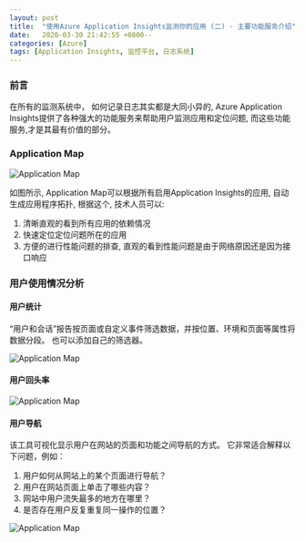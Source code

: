 ```yaml
---
layout: post
title:  "使用Azure Application Insights监测你的应用 (二) - 主要功能服务介绍"
date:   2020-03-30 21:42:55 +0800--
categories: [Azure]
tags: [Application Insights, 监控平台, 日志系统]  
---
```


### 前言
在所有的监测系统中， 如何记录日志其实都是大同小异的, Azure Application Insights提供了各种强大的功能服务来帮助用户监测应用和定位问题, 而这些功能服务,才是其最有价值的部分。

### Application Map
![Application Map](https://docs.azure.cn/zh-cn/azure-monitor/app/media/app-map/app-map-001.png)

如图所示, Application Map可以根据所有启用Application Insights的应用, 自动生成应用程序拓扑, 根据这个, 技术人员可以:
1. 清晰直观的看到所有应用的依赖情况
2. 快速定位定位问题所在的应用
3. 方便的进行性能问题的排查, 直观的看到性能问题是由于网络原因还是因为接口响应

### 用户使用情况分析
#### 用户统计
“用户和会话”报告按页面或自定义事件筛选数据，并按位置、环境和页面等属性将数据分段。 也可以添加自己的筛选器。

![Application Map](https://docs.azure.cn/zh-cn/azure-monitor/app/media/usage-overview/users.png)

#### 用户回头率

![Application Map](https://docs.azure.cn/zh-cn/azure-monitor/app/media/usage-overview/retention.png)

#### 用户导航
该工具可视化显示用户在网站的页面和功能之间导航的方式。 它非常适合解释以下问题，例如：
1. 用户如何从网站上的某个页面进行导航？
2. 用户在网站页面上单击了哪些内容？
3. 网站中用户流失最多的地方在哪里？
4. 是否存在用户反复重复同一操作的位置？

![Application Map](https://docs.azure.cn/zh-cn/azure-monitor/app/media/usage-flows/00001-flows.png)